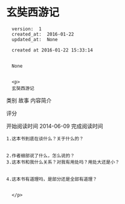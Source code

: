 
  # 玄奘西游记

      version:  1
      created_at:  2016-01-22
      updated_at:  None

      created at 2016-01-22 15:33:14 


      None


      <p>
      玄奘西游记
类别
故事
内容简介

评分

开始阅读时间
2014-06-09
完成阅读时间




	1.这本书到底在谈什么？关于什么的？
		
		
	2.作者细部说了什么，怎么说的？ 
	3.这本书和我什么关系？对我有用处吗？用处大还是小？ 


	4.这本书有道理吗，是部分还是全部有道理？ 


      </p>

  